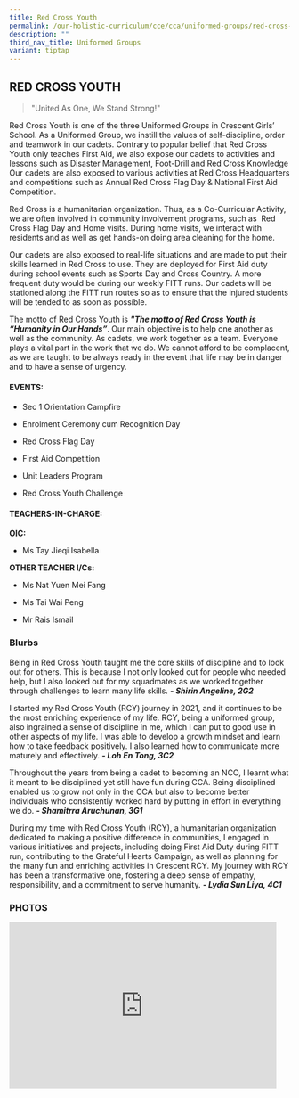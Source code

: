```yaml
---
title: Red Cross Youth
permalink: /our-holistic-curriculum/cce/cca/uniformed-groups/red-cross-youth/
description: ""
third_nav_title: Uniformed Groups
variant: tiptap
---
```

<h2><strong>RED CROSS YOUTH</strong></h2>
<blockquote>
<p>"United As One, We Stand Strong!"</p>
</blockquote>
<p>Red Cross Youth is one of the three Uniformed Groups in Crescent Girls’
School. As a Uniformed Group, we instill the values of self-discipline,
order and teamwork in our cadets. Contrary to popular belief that Red Cross
Youth only teaches First Aid, we also expose our cadets to activities and
lessons such as Disaster Management, Foot-Drill and Red Cross Knowledge
Our cadets are also exposed to various activities at Red Cross Headquarters
and competitions such as Annual Red Cross Flag Day &amp; National First
Aid Competition.</p>
<p>Red Cross is a humanitarian organization. Thus, as a Co-Curricular Activity,
we are often involved in community involvement programs, such as&nbsp;
Red Cross Flag Day and Home visits. During home visits, we interact with
residents and as well as get hands-on doing area cleaning for the home.</p>
<p>Our cadets are also exposed to real-life situations and are made to put
their skills learned in Red Cross to use. They are deployed for First Aid
duty during school events such as Sports Day and Cross Country. A more
frequent duty would be during our weekly FITT runs. Our cadets will be
stationed along the FITT run routes so as to ensure that the injured students
will be tended to as soon as possible.</p>
<p>The motto of Red Cross Youth is <strong><em>"The motto of Red Cross Youth is “Humanity in Our Hands”</em></strong>.
Our main objective is to help one another as well as the community. As
cadets, we work together as a team. Everyone plays a vital part in the
work that we do. We cannot afford to be complacent, as we are taught to
be always ready in the event that life may be in danger and to have a sense
of urgency.</p>
<h4><strong>EVENTS:</strong></h4>
<ul data-tight="true" class="tight">
<li>
<p>Sec 1 Orientation Campfire</p>
</li>
<li>
<p>Enrolment Ceremony cum Recognition Day</p>
</li>
<li>
<p>Red Cross Flag Day</p>
</li>
<li>
<p>First Aid Competition</p>
</li>
<li>
<p>Unit Leaders Program</p>
</li>
<li>
<p>Red Cross Youth Challenge</p>
</li>
</ul>
<h4><strong>TEACHERS-IN-CHARGE:</strong></h4>
<p><strong>OIC:</strong>
</p>
<ul data-tight="true" class="tight">
<li>
<p>Ms Tay Jieqi Isabella</p>
</li>
</ul>
<p><strong>OTHER TEACHER I/Cs:</strong>
</p>
<ul data-tight="true" class="tight">
<li>
<p>Ms Nat Yuen Mei Fang</p>
</li>
<li>
<p>Ms Tai Wai Peng</p>
</li>
<li>
<p>Mr Rais Ismail</p>
</li>
</ul>
<h3><strong>Blurbs</strong></h3>
<p>Being in Red Cross Youth taught me the core skills of discipline and to
look out for others. This is because I not only looked out for people who
needed help, but I also looked out for my squadmates as we worked together
through challenges to learn many life skills. <strong><em>- Shirin Angeline, 2G2</em></strong>
</p>
<p>I started my Red Cross Youth (RCY) journey in 2021, and it continues to
be the most enriching experience of my life. RCY, being a uniformed group,
also ingrained a sense of discipline in me, which I can put to good use
in other aspects of my life. I was able to develop a growth mindset and
learn how to take feedback positively. I also learned how to communicate
more maturely and effectively. <strong><em>- Loh En Tong, 3C2</em></strong>
</p>
<p>Throughout the years from being a cadet to becoming an NCO, I learnt what
it meant to be disciplined yet still have fun during CCA. Being disciplined
enabled us to grow not only in the CCA but also to become better individuals
who consistently worked hard by putting in effort in everything we do. <strong><em>- Shamitrra Aruchunan, 3G1</em></strong>
</p>
<p>During my time with Red Cross Youth (RCY), a humanitarian organization
dedicated to making a positive difference in communities, I engaged in
various initiatives and projects, including doing First Aid Duty during
FITT run, contributing to the Grateful Hearts Campaign, as well as planning
for the many fun and enriching activities in Crescent RCY.&nbsp;My journey
with RCY has been a transformative one, fostering a deep sense of empathy,
responsibility, and a commitment to serve humanity. <strong><em>- Lydia Sun Liya, 4C1</em></strong>
</p>
<h3><strong>PHOTOS</strong></h3>
<div class="iframe-wrapper">
<iframe height="299" width="480" allowfullscreen="true" frameborder="0" src="https://docs.google.com/presentation/d/e/2PACX-1vSAlhCUmEJitUWBIKUkTAh5Mfov-NJ3dZMsvOJBs2yTRIm-if2zZnSL52rrJOMTZisw49dlivsFxTXZ/embed?start=true&amp;loop=true&amp;delayms=3000"></iframe>
</div>
<p></p>